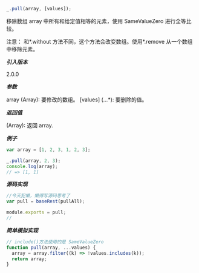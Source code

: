 ```js
_.pull(array, [values]);
```

移除数组 array 中所有和给定值相等的元素，使用 SameValueZero 进行全等比较。

注意： 和*.without 方法不同，这个方法会改变数组。使用*.remove 从一个数组中移除元素。

**_引入版本_**

2.0.0

**_参数_**

array (Array): 要修改的数组。
[values] (...\*): 要删除的值。

**_返回值_**

(Array): 返回 array.

**_例子_**

```js
var array = [1, 2, 3, 1, 2, 3];

_.pull(array, 2, 3);
console.log(array);
// => [1, 1]
```

**_源码实现_**

```js
//今天犯懒，懒得写源码思考了
var pull = baseRest(pullAll);

module.exports = pull;
//
```

**_简单模拟实现_**

```js
// include()方法使用的是 SameValueZero
function pull(array, ...values) {
  array = array.filter((k) => !values.includes(k));
  return array;
}
```
